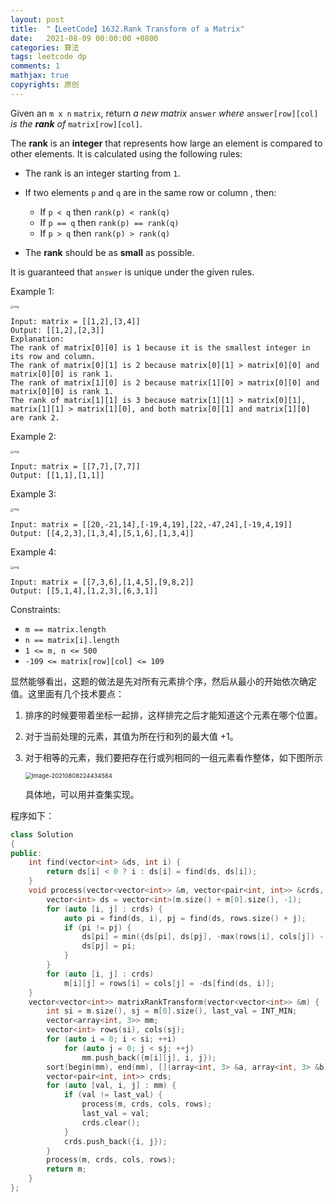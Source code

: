 ```yaml
---
layout: post
title:  "【LeetCode】1632.Rank Transform of a Matrix"
date:   2021-08-09 00:00:00 +0800
categories: 算法
tags: leetcode dp
comments: 1
mathjax: true
copyrights: 原创
---
```


Given an `m x n` `matrix`, return *a new matrix* `answer` *where* `answer[row][col]` *is the* ***rank** of* `matrix[row][col]`.

The **rank** is an **integer** that represents how large an element is compared to other elements. It is calculated using the following rules:

- The rank is an integer starting from `1`.

- If two elements `p` and `q` are in the same row or column , then:
  - If `p < q` then `rank(p) < rank(q)`
  - If `p == q` then `rank(p) == rank(q)`
  - If `p > q` then `rank(p) > rank(q)`

- The **rank** should be as **small** as possible.

It is guaranteed that `answer` is unique under the given rules.

Example 1:

<img src="https://assets.leetcode.com/uploads/2020/10/18/rank1.jpg" alt="img" style="zoom:33%;" />

```
Input: matrix = [[1,2],[3,4]]
Output: [[1,2],[2,3]]
Explanation:
The rank of matrix[0][0] is 1 because it is the smallest integer in its row and column.
The rank of matrix[0][1] is 2 because matrix[0][1] > matrix[0][0] and matrix[0][0] is rank 1.
The rank of matrix[1][0] is 2 because matrix[1][0] > matrix[0][0] and matrix[0][0] is rank 1.
The rank of matrix[1][1] is 3 because matrix[1][1] > matrix[0][1], matrix[1][1] > matrix[1][0], and both matrix[0][1] and matrix[1][0] are rank 2.
```

Example 2:

<img src="https://assets.leetcode.com/uploads/2020/10/18/rank2.jpg" alt="img" style="zoom:33%;" />

```
Input: matrix = [[7,7],[7,7]]
Output: [[1,1],[1,1]]
```

Example 3:

<img src="https://assets.leetcode.com/uploads/2020/10/18/rank3.jpg" alt="img" style="zoom:33%;" />

```
Input: matrix = [[20,-21,14],[-19,4,19],[22,-47,24],[-19,4,19]]
Output: [[4,2,3],[1,3,4],[5,1,6],[1,3,4]]
```

Example 4:

<img src="https://assets.leetcode.com/uploads/2020/10/18/rank4.jpg" alt="img" style="zoom:33%;" />

```
Input: matrix = [[7,3,6],[1,4,5],[9,8,2]]
Output: [[5,1,4],[1,2,3],[6,3,1]]
```

Constraints:

- `m == matrix.length`
- `n == matrix[i].length`
- `1 <= m, n <= 500`
- `-109 <= matrix[row][col] <= 109`

显然能够看出，这题的做法是先对所有元素排个序，然后从最小的开始依次确定值。这里面有几个技术要点：

1. 排序的时候要带着坐标一起排，这样排完之后才能知道这个元素在哪个位置。

2. 对于当前处理的元素，其值为所在行和列的最大值 +1。

3. 对于相等的元素，我们要把存在行或列相同的一组元素看作整体，如下图所示

   <img src="https://i.loli.net/2021/08/08/3hDl9GsWEAvtSwn.png" alt="image-20210808224434584" style="zoom:67%;" />

   具体地，可以用并查集实现。

程序如下：

```cpp
class Solution
{
public:
    int find(vector<int> &ds, int i) {
        return ds[i] < 0 ? i : ds[i] = find(ds, ds[i]);
    }
    void process(vector<vector<int>> &m, vector<pair<int, int>> &crds, vector<int> &cols, vector<int> &rows) {
        vector<int> ds = vector<int>(m.size() + m[0].size(), -1);
        for (auto [i, j] : crds) {
            auto pi = find(ds, i), pj = find(ds, rows.size() + j);
            if (pi != pj) {
                ds[pi] = min({ds[pi], ds[pj], -max(rows[i], cols[j]) - 1});
                ds[pj] = pi;
            }
        }
        for (auto [i, j] : crds)
            m[i][j] = rows[i] = cols[j] = -ds[find(ds, i)];
    }
    vector<vector<int>> matrixRankTransform(vector<vector<int>> &m) {
        int si = m.size(), sj = m[0].size(), last_val = INT_MIN;
        vector<array<int, 3>> mm;
        vector<int> rows(si), cols(sj);
        for (auto i = 0; i < si; ++i)
            for (auto j = 0; j < sj; ++j)
                mm.push_back({m[i][j], i, j});
        sort(begin(mm), end(mm), [](array<int, 3> &a, array<int, 3> &b) { return a[0] < b[0]; });
        vector<pair<int, int>> crds;
        for (auto [val, i, j] : mm) {
            if (val != last_val) {
                process(m, crds, cols, rows);
                last_val = val;
                crds.clear();
            }
            crds.push_back({i, j});
        }
        process(m, crds, cols, rows);
        return m;
    }
};
```

